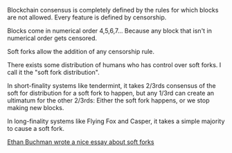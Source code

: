 Blockchain consensus is completely defined by the rules for which blocks are not allowed. Every feature is defined by censorship.

Blocks come in numerical order 4,5,6,7...
Because any block that isn't in numerical order gets censored.

Soft forks allow the addition of any censorship rule.

There exists some distribution of humans who has control over soft forks. I call it the "soft fork distribution".

In short-finality systems like tendermint, it takes 2/3rds consensus of the soft for distribution for a soft fork to happen, but any 1/3rd can create an ultimatum for the other 2/3rds: Either the soft fork happens, or we stop making new blocks.

In long-finality systems like Flying Fox and Casper, it takes a simple majority to cause a soft fork.

[Ethan Buchman wrote a nice essay about soft forks](https://easythereentropy.wordpress.com/2016/07/21/soft-forks-censorship-and-stake/)